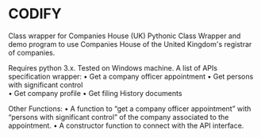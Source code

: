 # CODIFY

Class wrapper for Companies House (UK)
Pythonic Class Wrapper and demo program to use Companies House of the United Kingdom's registrar of companies. 

Requires python 3.x. Tested on Windows machine. A list of APIs specification wrapper:
•	Get a company officer appointment
•	Get persons with significant control	
•	Get company profile
•	Get filing History documents

Other Functions:
•	A function to “get a company officer appointment” with “persons with significant control” of the company associated to the appointment.
•	A constructor function to connect with the API interface.	
